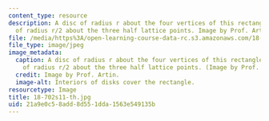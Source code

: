 ```yaml
---
content_type: resource
description: A disc of radius r about the four vertices of this rectangle, and a disc
  of radius r/2 about the three half lattice points. Image by Prof. Artin.
file: /media/https%3A/open-learning-course-data-rc.s3.amazonaws.com/18-702-algebra-ii-spring-2011/21a9e0c58add8d551dda1563e549135b_18-702s11-th.jpg
file_type: image/jpeg
image_metadata:
  caption: A disc of radius r about the four vertices of this rectangle, and a disc
    of radius r/2 about the three half lattice points. (Image by Prof. Artin.)
  credit: Image by Prof. Artin.
  image-alt: Interiors of disks cover the rectangle.
resourcetype: Image
title: 18-702s11-th.jpg
uid: 21a9e0c5-8add-8d55-1dda-1563e549135b
---
```

